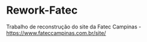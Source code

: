 # Rework-Fatec
Trabalho de reconstrução do site da Fatec Campinas - https://www.fateccampinas.com.br/site/
